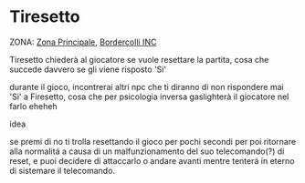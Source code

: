 # Tiresetto


ZONA: [Zona Principale](../Zone/Zona%20Principale.md), [Bordercolli INC](../Zone/Bordercolli%20INC.md)

Tiresetto chiederà al giocatore se vuole resettare la partita, cosa che succede davvero se gli viene risposto 'Si'

durante il gioco, incontrerai altri npc che ti diranno di non rispondere mai 'Si' a Firesetto, cosa che per psicologia inversa gaslighterà il giocatore nel farlo eheheh




idea

se premi di no ti trolla resettando il gioco per pochi secondi per poi ritornare alla normalitá a causa di un malfunzionamento del suo telecomando(?) di reset,
e puoi decidere di attaccarlo o andare avanti mentre tenterá in eterno di sistemare il telecomando.


